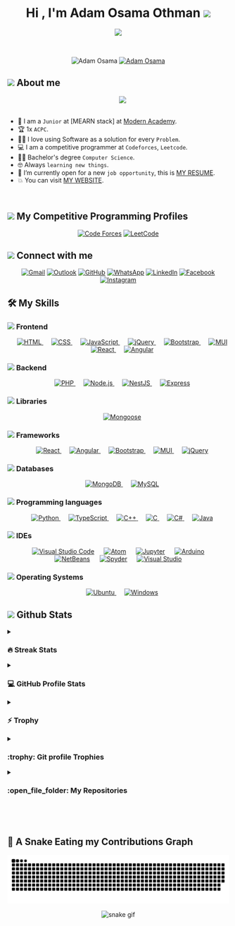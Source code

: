 
<h1 align="center">Hi , I'm Adam Osama Othman <img src="https://media.giphy.com/media/hvRJCLFzcasrR4ia7z/giphy.gif" width="35"></h1>

<p align="center">
  <a href="https://github.com/DenverCoder1/readme-typing-svg"><img src="https://readme-typing-svg.herokuapp.com?font=Time+New+Roman&color=%23C8BE25&size=25&center=true&vCenter=true&width=600&height=100&lines=MERN+Stack+Developer;Computer+Science+Student;Graduated+from+Modern+Academy;Competitive+Programmer;1x+ACPC;Received+Sponsorship+from+Orange+Digital+Center+for+Graduation+Project;Graduated+from+ITI+4-Months+MERN+Stack;Received+Excellent+in+Graduation+Project;Graduation+Project:+Predict+Air+Quality+and+Detect+Illness+in+Specific+Area;Always+Learning+New+Things"></a>
</p>

<br>

<p align="center"> 
	<img src="https://komarev.com/ghpvc/?username=adamosama9080&label=Profile%20views&color=0047AB&style=plastic?" alt="Adam Osama" height=25px, width=160px/> 
	<!---
		<a href = "https://commits.top/egypt.html" target="_blank">
			<img src="https://aktive.tk/egypt/7oSkaaa?color=red" alt="Most Active Users" target="_blank" height=25px, width=250px/> 
		</a>
	-->
	<a href = "https://commits.top/egypt.html" target="_blank">
		<img src="https://enfsgag3ayy6w9q.m.pipedream.net/&style=plastic" alt="Adam Osama" target="_blank" height=25px, width=250px/> 
	</a>

</p>

## <picture><img src = "https://github.com/7oSkaaa/7oSkaaa/blob/main/Images/about_me.gif?raw=true" width = 50px></picture> About me

<picture> <img align="right" src="https://github.com/7oSkaaa/7oSkaaa/blob/main/Images/Right_Side.gif?raw=true" width = 250px></picture>

<br><br>

- :school: I am a `Junior` at [MEARN stack] at [Modern Academy](https://mng.modern-academy.edu.eg/).
- :trophy: 1x `ACPC`.
- :technologist: I love using Software as a solution for every `Problem`.
- :computer: I am a competitive programmer at `Codeforces`, `Leetcode`.
- :student: Bachelor's degree `Computer Science`.
- :nerd_face: Always `learning new things`.
- :thinking: I’m currently open for a new `job opportunity`, this is [MY RESUME](https://csmodernacademyedu-my.sharepoint.com/:b:/g/personal/adam120000067_cs_modern-academy_edu_eg/Edss2X9CkxlHrZVUoCIteesB_TqF4I6Y1xseZ75GLpDI5w?e=XggCrN).
- :boom: You can visit [MY WEBSITE](https://github.com/AdamOsama9080).
<br>



## <picture> <img src="https://github.com/7oSkaaa/7oSkaaa/blob/main/Images/competitive_programming_profile.png?raw=true" width=40> </picture> My Competitive Programming Profiles

<p align="center">
  <a href="https://codeforces.com/profile/adamosama9080"><img src="https://img.icons8.com/external-tal-revivo-shadow-tal-revivo/50/000000/external-codeforces-programming-competitions-and-contests-programming-community-logo-shadow-tal-revivo.png" alt="Code Forces"/></a>
	<a href="https://leetcode.com/7oSkaa/"><img src="https://img.icons8.com/external-tal-revivo-shadow-tal-revivo/50/000000/external-level-up-your-coding-skills-and-quickly-land-a-job-logo-shadow-tal-revivo.png" alt="LeetCode"/></a>
</p>

## <picture> <img src="https://github.com/7oSkaaa/7oSkaaa/blob/main/Images/Connect-with-me.gif?raw=true" width="100px"> </picture> Connect with me
<p align="center">
<a href="mailto:adamosama9080@gmail.com"><img src="https://img.shields.io/badge/gmail-%23EA4335.svg?style=plastic&logo=gmail&logoColor=white" alt="Gmail"/></a>
<a href="mailto:adamosama9080@outlook.com"><img src="https://img.shields.io/badge/outlook-%230078D4.svg?style=plastic&logo=microsoft-outlook&logoColor=white" alt="Outlook"/></a>
<a href="https://github.com/AdamOsama9080"><img src="https://img.shields.io/badge/github-%23181717.svg?style=plastic&logo=github&logoColor=white" alt="GitHub"/></a>
<a href="https://wa.me/0201112675750"><img src="https://img.shields.io/badge/whatsapp-%2325D366.svg?style=plastic&logo=whatsapp&logoColor=white" alt="WhatsApp"/></a>
<a href="https://www.linkedin.com/in/adamosama/"><img src="https://img.shields.io/badge/linkedin-%230A66C2.svg?style=plastic&logo=linkedin&logoColor=white" alt="LinkedIn"/></a>
<a href="https://www.facebook.com/adam.hamad.3348/"><img src="https://img.shields.io/badge/facebook-%231877F2.svg?style=plastic&logo=facebook&logoColor=white" alt="Facebook"/></a>
<a href="https://www.instagram.com/dooomaaa3/"><img src="https://img.shields.io/badge/instagram-%23E4405F.svg?style=plastic&logo=instagram&logoColor=white" alt="Instagram"/></a>

</p>

## 🛠️ My Skills

### <picture> <img src = "https://cdn.dribbble.com/users/320114/screenshots/2573716/media/e4f29b931ace5d8c9b6e65c34c3df38d.gif?raw=true" width = 50px>  </picture> Frontend

  <!-- <h3 align="center">Frontend</h3> -->
<p align="center">
  &emsp;
  <a href="https://developer.mozilla.org/en-US/docs/Web/HTML" target="_blank">
    <img alt="HTML" src="https://img.shields.io/badge/HTML%20-%23E34F26.svg?style=plastic&logo=html5&logoColor=white">
  </a>
  &emsp;
  <a href="https://developer.mozilla.org/en-US/docs/Web/CSS" target="_blank">
    <img alt="CSS" src="https://img.shields.io/badge/CSS%20-%231572B6.svg?style=plastic&logo=css3&logoColor=white">
  </a>
  &emsp;
  <a href="https://developer.mozilla.org/en-US/docs/Web/JavaScript" target="_blank">
    <img alt="JavaScript" src="https://img.shields.io/badge/JavaScript%20-%23F7DF1E.svg?style=plastic&logo=javascript&logoColor=black">
  </a>
  &emsp;
  <a href="https://jquery.com/" target="_blank">
    <img alt="jQuery" src="https://img.shields.io/badge/jQuery%20-%230769AD.svg?style=plastic&logo=jquery&logoColor=white">
  </a>
  &emsp;
  <a href="https://getbootstrap.com/" target="_blank">
    <img alt="Bootstrap" src="https://img.shields.io/badge/Bootstrap%20-%23563D7C.svg?style=plastic&logo=bootstrap&logoColor=white">
  </a>
  &emsp;
  <a href="https://mui.com/" target="_blank">
    <img alt="MUI" src="https://img.shields.io/badge/MUI-%230081CB.svg?style=plastic&logo=mui&logoColor=white">
  </a>
  &emsp;
  <a href="https://reactjs.org/" target="_blank">
    <img alt="React" src="https://img.shields.io/badge/React%20-%2320232a.svg?style=plastic&logo=react&logoColor=%2361DAFB">
  </a>
  &emsp;
  <a href="https://angular.io/" target="_blank">
    <img alt="Angular" src="https://img.shields.io/badge/Angular%20-%23DD0031.svg?style=plastic&logo=angular&logoColor=white">
  </a>
</p>


### <picture> <img src = "https://sagaratechnology.com/blog/wp-content/uploads/2021/07/The-Fundamentals-of-Front-End-and-Back-End-Development.gif?raw=true" width = 50px>  </picture> Backend
<!-- <h3 align="center">Backend</h3> -->
<p align="center">
  &emsp;
  <a href="https://www.php.net/" target="_blank">
    <img alt="PHP" src="https://img.shields.io/badge/PHP-%23777BB4.svg?style=plastic&logo=php&logoColor=white">
  </a>
  &emsp;
  <a href="https://nodejs.org/" target="_blank">
    <img alt="Node.js" src="https://img.shields.io/badge/Node.js%20-%23339933.svg?style=plastic&logo=node.js&logoColor=white">
  </a>
  &emsp;
  <a href="https://nestjs.com/" target="_blank">
    <img alt="NestJS" src="https://img.shields.io/badge/NestJS%20-%23E0234E.svg?style=plastic&logo=nestjs&logoColor=white">
  </a>
  &emsp;
  <a href="https://expressjs.com/" target="_blank">
    <img alt="Express" src="https://img.shields.io/badge/Express.js%20-%23404d59.svg?style=plastic&logo=express&logoColor=%2361DAFB">
  </a>
</p>

### <picture> <img src = "https://cdn.dribbble.com/users/320114/screenshots/2573716/media/e4f29b931ace5d8c9b6e65c34c3df38d.gif?raw=true" width = 50px>  </picture> Libraries
<p align="center">
  &emsp;
  <a href="https://mongoosejs.com/" target="_blank">
    <img alt="Mongoose" src="https://img.shields.io/badge/Mongoose%20-%23880000.svg?style=plastic&logo=mongoose&logoColor=white">
  </a>
</p>


### <picture> <img src = "https://res.cloudinary.com/rangle/image/upload/w_auto,q_auto,dpr_auto,f_auto/v1659119378/rangle.io/blogs/javascript-frameworks-the-year-of-convergence/feature-photo.gif?raw=true" width = 50px>  </picture> Frameworks
<p align="center">
  &emsp;
  <a href="https://reactjs.org/" target="_blank">
    <img alt="React" src="https://img.shields.io/badge/React%20-%2320232a.svg?style=plastic&logo=react&logoColor=%2361DAFB">
  </a>
  &emsp;
  <a href="https://angular.io/" target="_blank">
    <img alt="Angular" src="https://img.shields.io/badge/Angular%20-%23DD0031.svg?style=plastic&logo=angular&logoColor=white">
  </a>
  &emsp;
  <a href="https://getbootstrap.com/" target="_blank">
    <img alt="Bootstrap" src="https://img.shields.io/badge/Bootstrap%20-%23563D7C.svg?style=plastic&logo=bootstrap&logoColor=white">
  </a>
  &emsp;
  <a href="https://mui.com/" target="_blank">
    <img alt="MUI" src="https://img.shields.io/badge/MUI-%230081CB.svg?style=plastic&logo=mui&logoColor=white">
  </a>
  &emsp;
  <a href="https://jquery.com/" target="_blank">
    <img alt="jQuery" src="https://img.shields.io/badge/jQuery%20-%230769AD.svg?style=plastic&logo=jquery&logoColor=white">
  </a>
</p>

### <picture> <img src = "https://cdn.dribbble.com/users/24711/screenshots/3886002/media/cf7c84efc880bb82ca058f764833a073.gif?raw=true" width = 50px>  </picture> Databases
  <!-- <h3 align="center">Databases</h3> -->
<p align="center">
  &emsp;
  <a href="https://www.mongodb.com/" target="_blank">
    <img alt="MongoDB" src="https://img.shields.io/badge/MongoDB-%2347A248.svg?style=plastic&logo=mongodb&logoColor=white">
  </a>
  &emsp;
  <a href="https://www.mysql.com/" target="_blank">
    <img alt="MySQL" src="https://img.shields.io/badge/MySQL-%2300f.svg?style=plastic&logo=mysql&logoColor=white">
  </a>
</p>

### <picture> <img src = "https://github.com/7oSkaaa/7oSkaaa/blob/main/Images/Programming_Languages.gif?raw=true" width = 50px>  </picture> Programming languages
  <!-- <h3 align="center">Programming Languages</h3> -->
<p align="center">
  &emsp;
  <a href="https://www.python.org/" target="_blank">
    <img alt="Python" src="https://img.shields.io/badge/Python%20-%2314354C.svg?style=plastic&logo=python&logoColor=white">
  </a>
  &emsp;
  <a href="https://www.typescriptlang.org/" target="_blank">
    <img alt="TypeScript" src="https://img.shields.io/badge/TypeScript%20-%23007ACC.svg?style=plastic&logo=typescript&logoColor=white">
  </a>
  &emsp;
  <a href="https://www.w3schools.com/cpp/" target="_blank">
    <img alt="C++" src="https://img.shields.io/badge/C++%20-%2300599C.svg?style=plastic&logo=c%2B%2B&logoColor=white">
  </a>
  &emsp;
  <a href="https://www.cprogramming.com/" target="_blank">
    <img alt="C" src="https://img.shields.io/badge/C%20-%232370ED.svg?style=plastic&logo=c&logoColor=white">
  </a>
  &emsp;
  <a href="https://learn.microsoft.com/en-us/dotnet/csharp/" target="_blank">
    <img alt="C#" src="https://img.shields.io/badge/C%23%20-%23239120.svg?style=plastic&logo=c-sharp&logoColor=white">
  </a>
  &emsp;
  <a href="https://www.java.com" target="_blank">
    <img alt="Java" src="https://img.shields.io/badge/Java-%23007396.svg?style=plastic&logo=java&logoColor=white">
  </a>
</p>

### <picture> <img src="https://github.com/7oSkaaa/7oSkaaa/blob/main/Images/IDEs.gif?raw=true" width="50px"> </picture> IDEs

<p align="center">
  &emsp;
  <a href="#"><img alt="Visual Studio Code" src="https://img.shields.io/badge/Visual%20Studio%20Code-0078d7.svg?style=plastic&logo=visual-studio-code&logoColor=white"></a>
  &emsp;
  <a href="#"><img alt="Atom" src="https://img.shields.io/badge/atom-%2366595C.svg?&style=plastic&logo=atom&logoColor=white"></a>
  &emsp;
  <a href="#"><img alt="Jupyter" src="https://img.shields.io/badge/Jupyter-%23F37626.svg?&style=plastic&logo=jupyter&logoColor=white"></a>
  &emsp;
  <a href="#"><img alt="Arduino" src="https://img.shields.io/badge/Arduino-%2300979D.svg?&style=plastic&logo=arduino&logoColor=white"></a>
  &emsp;
  <a href="#"><img alt="NetBeans" src="https://img.shields.io/badge/NetBeans-%231B6AC6.svg?&style=plastic&logo=apache-netbeans-ide&logoColor=white"></a>
  &emsp;
  <a href="#"><img alt="Spyder" src="https://img.shields.io/badge/Spyder-%23FF0000.svg?&style=plastic&logo=spyder-ide&logoColor=white"></a>
  &emsp;
  <a href="#"><img alt="Visual Studio" src="https://img.shields.io/badge/Visual%20Studio-5C2D91.svg?style=plastic&logo=visual-studio&logoColor=white"></a>
</p>


### <picture> <img src = "https://github.com/7oSkaaa/7oSkaaa/raw/main/Images/OS.gif?raw=true" width = 50px>  </picture> Operating Systems
  <!-- <h3 align="center">Operating Systems</h3> -->
<p align="center">
  &emsp;
  <a href="https://ubuntu.com/" target="_blank">
    <img alt="Ubuntu" src="https://img.shields.io/badge/Ubuntu-%23E95420.svg?style=plastic&logo=ubuntu&logoColor=white">
  </a>
  &emsp;
  <a href="https://www.microsoft.com/en-us/windows" target="_blank">
    <img alt="Windows" src="https://img.shields.io/badge/Windows-%230078D6.svg?style=plastic&logo=windows&logoColor=white">
  </a>
</p>


## <picture> <img src = "https://github.com/7oSkaaa/7oSkaaa/blob/main/Images/Statistics.gif?raw=true" width = 50px>  </picture> Github Stats

<details><summary><h3> 🔥 Streak Stats</h3></summary>

<p align="center"><img src="https://github-readme-streak-stats.herokuapp.com/?user=adamosama9080&theme=tokyonight_duo" alt="adamosama9080" /></p>

</details>
  
<details><summary><h3>💻 GitHub Profile Stats</h3></summary>

----
	
<p align="center">
    <a href="https://github.com/anuraghazra/github-readme-stats">
	    <img alt="Adam's Github Stats" src="https://github-readme-stats.vercel.app/api?username=adamosama9080&show_icons=true&count_private=true&locale=en&theme=tokyonight&layout=compact" height="230px"/></a>
	  <img src="https://github-readme-stats.vercel.app/api/top-langs?username=adamosama9080&langs_count=10&show_icons=true&locale=en&theme=tokyonight" alt="adamosama9080" height="230px"/>
<br/>

  <b>Note:</b> Top languages is only a metric of the languages my public code consists of and doesn't reflect experience or skill level.
  </p>
</details>

<details>
  <summary><h3>⚡ Trophy</h3></summary>
  <p align="center">
    <img src="https://github-contributor-stats.vercel.app/api?username=adamosama9080&limit=5&theme=tokyonight&combine_all_yearly_contributions=true" alt="GitHub Contributor Stats" />
  </p>
</details>


<details>
  <summary><h3>:trophy: Git profile Trophies</h3></summary>

  ----

  <p align="center">
    <a href="https://github.com/ryo-ma/github-profile-trophy">
      <img src="https://github-profile-trophy.vercel.app/?username=adamosama9080&layout=compact&theme=tokyonight&column=4&margin-w=15&margin-h=15" alt="adamosama9080" />
    </a>
  </p>

  <!-- <p align="center">
    <a href="https://holopin.io/@adamosama9080">
      <img src="https://holopin.io/api/user/board?user=adamosama9080" alt="@Adam's Holopin board" />
    </a>
  </p> -->
</details>

<details><summary><h3> :open_file_folder: My Repositories </h3></summary>



<div>
  <p align="center">
	<a href="https://github.com/AdamOsama9080/Air-observer">
      		<img src="https://github-readme-stats.vercel.app/api/pin/?username=adamosama9080&repo=Air-observer&theme=tokyonight" alt="GitHub Stats" />
    	</a>
	<a href="https://github.com/AdamOsama9080/tours-and-travellers">
      		<img src="https://github-readme-stats.vercel.app/api/pin/?username=AdamOsama9080&repo=tours-and-travellers&theme=tokyonight" alt="GitHub Stats" />
    	</a>
    	<a href="https://github.com/AdamOsama9080/Event-Planning">
      		<img src="https://github-readme-stats.vercel.app/api/pin/?username=AdamOsama9080&repo=Event-Planning&theme=tokyonight" alt="GitHub Stats" />
    	</a>
    	<a href="https://github.com/AdamOsama9080/Furniture-E-Commerce">
      		<img src="https://github-readme-stats.vercel.app/api/pin/?username=AdamOsama9080&repo=Furniture-E-Commerce&theme=tokyonight" alt="GitHub Stats" />
    	</a>
    	<a href="https://github.com/AdamOsama9080/e-commerce">
      		<img src="https://github-readme-stats.vercel.app/api/pin/?username=AdamOsama9080&repo=e-commerce&theme=tokyonight" alt="GitHub Stats" />
    	</a>
	 <a href="https://github.com/AdamOsama9080/Pdf-Excel-Upload">
      		<img src="https://github-readme-stats.vercel.app/api/pin/?username=AdamOsama9080&repo=Pdf-Excel-Upload&theme=tokyonight" alt="GitHub Stats" />
    	</a>
	<a href="https://github.com/AdamOsama9080/API-take-sensor-reading-from-database">
      		<img src="https://github-readme-stats.vercel.app/api/pin/?username=AdamOsama9080&repo=API-take-sensor-reading-from-database&theme=tokyonight" alt="GitHub Stats" />
    	</a>
	<a href="https://github.com/AdamOsama9080/Movies-View">
      		<img src="https://github-readme-stats.vercel.app/api/pin/?username=AdamOsama9080&repo=Movies-View&theme=tokyonight" alt="GitHub Stats" />
    	</a>
	<a href="https://github.com/AdamOsama9080/json-server-furniture-project">
      		<img src="https://github-readme-stats.vercel.app/api/pin/?username=AdamOsama9080&repo=json-server-furniture-project&theme=tokyonight" alt="GitHub Stats" />
    	</a>
	<a href="https://github.com/AdamOsama9080/json-server-event-planning-tool">
      		<img src="https://github-readme-stats.vercel.app/api/pin/?username=AdamOsama9080&repo=json-server-event-planning-tool" alt="GitHub Stats" />
    	</a>
  <a href="https://github.com/AdamOsama9080/Tours-API-">
      		<img src="https://github-readme-stats.vercel.app/api/pin/?username=AdamOsama9080&repo=Tours-API-&theme=tokyonight" alt="GitHub Stats" />
    	</a>
	<a href="https://github.com/AdamOsama9080/apis">
      		<img src="https://github-readme-stats.vercel.app/api/pin/?username=AdamOsama9080&repo=apis&theme=tokyonight" alt="GitHub Stats" />
    	</a>
	<a href="https://github.com/AdamOsama9080/email-pdf">
      		<img src="https://github-readme-stats.vercel.app/api/pin/?username=AdamOsama9080&repo=email-pdf&theme=tokyonight" alt="GitHub Stats" />
    	</a>
	<a href="https://github.com/AdamOsama9080/Todo">
      		<img src="https://github-readme-stats.vercel.app/api/pin/?username=AdamOsama9080&repo=Todo&theme=tokyonight" alt="GitHub Stats" />
    	</a>
  <a href="https://github.com/AdamOsama9080/Chat-Room">
      		<img src="https://github-readme-stats.vercel.app/api/pin/?username=AdamOsama9080&repo=Chat-Room&theme=tokyonight" alt="GitHub Stats" />
    	</a>
	<a href="https://github.com/AdamOsama9080/Templet-One-Project">
      		<img src="https://github-readme-stats.vercel.app/api/pin/?username=AdamOsama9080&repo=Templet-One-Project&theme=tokyonight" alt="GitHub Stats" />
    	</a>
	<a href="https://github.com/AdamOsama9080/AdamOsama9080-">
      		<img src="https://github-readme-stats.vercel.app/api/pin/?username=AdamOsama9080&repo=AdamOsama9080-&theme=tokyonight" alt="GitHub Stats" />
    	</a>
		<!--<a href="https://github.com/7oSkaaa/vJudge-Board-Scrapper">
      		<img src="https://github-readme-stats.vercel.app/api/pin/?username=7oSkaaa&repo=vJudge-Board-Scrapper&theme=tokyonight" alt="GitHub Stats" />
    	</a>
	<a href="https://github.com/7oSkaaa/CP-Templates-Snippets">
      		<img src="https://github-readme-stats.vercel.app/api/pin/?username=7oSkaaa&repo=CP-Templates-Snippets&theme=tokyonight" alt="GitHub Stats" />
    	</a>
	<a href="https://github.com/7oSkaaa/Udemy-Website">
      		<img src="https://github-readme-stats.vercel.app/api/pin/?username=7oSkaaa&repo=Udemy-Website&theme=tokyonight" alt="GitHub Stats" />
    	</a> -->
  </p>
</div>
</details>

</br></br>
	
## 🐍 A Snake Eating my Contributions Graph


 <p align="center">
  <picture>
    <source media="(prefers-color-scheme: dark)" srcset="https://github.com/AdamOsama9080/AdamOsama9080/blob/output/github-contribution-grid-snake-dark.svg">
    <source media="(prefers-color-scheme: light)" srcset="https://github.com/AdamOsama9080/AdamOsama9080/blob/output/github-contribution-grid-snake.svg">
    <img alt="GitHub Snake" src="https://github.com/AdamOsama9080/AdamOsama9080/blob/output/github-contribution-grid-snake.svg">
  </picture>
</p>

<p align="center">
  <img alt="snake gif" src="https://github.com/AdamOsama9080/AdamOsama9080/blob/output/github-contribution-grid-snake.gif">
</p>
